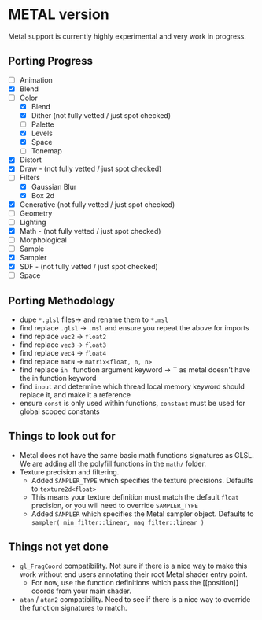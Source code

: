 # METAL version

Metal support is currently highly experimental and very work in progress.

## Porting Progress

- [ ] Animation
- [x] Blend
- [ ] Color 
  - [x] Blend
  - [x] Dither (not fully vetted / just spot checked)
  - [ ] Palette 
  - [x] Levels
  - [x] Space
  - [ ] Tonemap
- [x] Distort
- [x] Draw - (not fully vetted / just spot checked)
- [ ] Filters
    - [x] Gaussian Blur
    - [x] Box 2d 
- [x] Generative (not fully vetted / just spot checked)
- [ ] Geometry
- [ ] Lighting 
- [x] Math - (not fully vetted / just spot checked)
- [ ] Morphological
- [ ] Sample
- [x] Sampler
- [x] SDF - (not fully vetted / just spot checked)
- [ ] Space

## Porting Methodology

- dupe `*.glsl` files-> and rename them to  `*.msl`
- find replace `.glsl` -> `.msl` and ensure you repeat the above for imports
- find replace `vec2` -> `float2`
- find replace `vec3` -> `float3`
- find replace `vec4` -> `float4`
- find replace `matN` -> `matrix<float, n, n>`
- find replace `in ` function argument keyword -> `` as metal doesn't have the in function keyword
- find `inout` and determine which thread local memory keyword should replace it, and make it a reference
- ensure `const` is only used within functions, `constant` must be used for global scoped constants

## Things to look out for

- Metal does not have the same basic math functions signatures as GLSL. We are adding all the polyfill functions in the `math/` folder.
- Texture precision and filtering.
    - Added `SAMPLER_TYPE` which specifies the texture precisions. Defaults to `texture2d<float>`
    - This means your texture definition must match the default `float` precision, or you will need to override `SAMPLER_TYPE`
    - Added `SAMPLER` which specifies the Metal sampler object. Defaults to `sampler( min_filter::linear, mag_filter::linear )`

## Things not yet done

- `gl_FragCoord` compatibility. Not sure if there is a nice way to make this work without end users annotating their root Metal shader entry point.
    - For now, use the function definitions which pass the [[position]] coords from your main shader.
- `atan` / `atan2` compatibility. Need to see if there is a nice way to override the function signatures to match.
